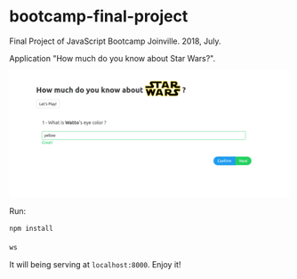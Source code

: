 # bootcamp-final-project
Final Project of JavaScript Bootcamp Joinville. 2018, July.

Application "How much do you know about Star Wars?".

![alt text](https://github.com/mathvalenza/bootcamp-final-project/blob/master/screenshot.png)

Run:
```sh
npm install

ws
```
It will being serving at `localhost:8000`. Enjoy it!
